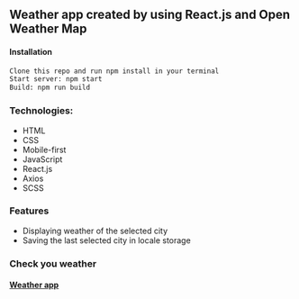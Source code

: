 ## Weather app created by using React.js and Open Weather Map

#### Installation

```sh
Clone this repo and run npm install in your terminal
Start server: npm start
Build: npm run build
```

### Technologies:

- HTML
- CSS
- Mobile-first
- JavaScript
- React.js
- Axios
- SCSS

### Features

- Displaying weather of the selected city
- Saving the last selected city in locale storage

### Check you weather

#### [Weather app](https://weatheraproject.netlify.app/)
